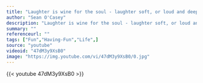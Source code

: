 ```yaml
---
title: "Laughter is wine for the soul - laughter soft, or loud and deep, tinged through with seriousness - the hilarious declaration made by man that life is worth living."
author: "Sean O'Casey"
description: "Laughter is wine for the soul - laughter soft, or loud and deep, tinged through with seriousness - the hilarious declaration made by man that life is worth living. - Sean O'Casey quotes from GetInspired365.com"
summary: ""
referenceurl: ""
tags: ["Fun","Having-Fun","Life",]
source: "youtube"
videoid: "47dM3y9XsB0"
image: "https://img.youtube.com/vi/47dM3y9XsB0/0.jpg"
---
```


{{< youtube 47dM3y9XsB0 >}}
